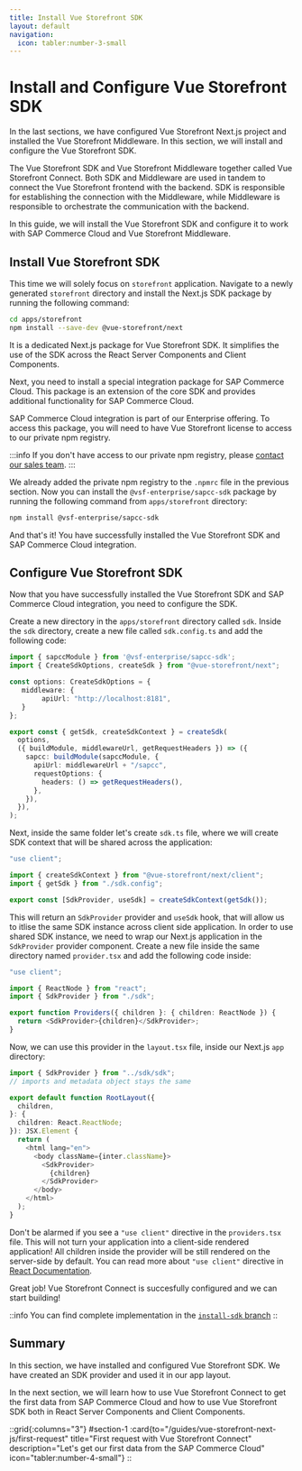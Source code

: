 ```yaml
---
title: Install Vue Storefront SDK
layout: default
navigation:
  icon: tabler:number-3-small
---
```


# Install and Configure Vue Storefront SDK

In the last sections, we have configured Vue Storefront Next.js project and installed the Vue Storefront Middleware. In this section, we will install and configure the Vue Storefront SDK.

The Vue Storefront SDK and Vue Storefront Middleware together called Vue Storefront Connect. Both SDK and Middleware are used in tandem to connect the Vue Storefront frontend with the backend. SDK is responsible for establishing the connection with the Middleware, while Middleware is responsible to orchestrate the communication with the backend.

In this guide, we will install the Vue Storefront SDK and configure it to work with SAP Commerce Cloud and Vue Storefront Middleware.

## Install Vue Storefront SDK

This time we will solely focus on `storefront` application. Navigate to a newly generated `storefront` directory and install the Next.js SDK package by running the following command:

```bash
cd apps/storefront
npm install --save-dev @vue-storefront/next
```

It is a dedicated Next.js package for Vue Storefront SDK. It simplifies the use of the SDK across the React Server Components and Client Components.

Next, you need to install a special integration package for SAP Commerce Cloud. This package is an extension of the core SDK and provides additional functionality for SAP Commerce Cloud.

SAP Commerce Cloud integration is part of our Enterprise offering. To access this package, you will need to have Vue Storefront license to access to our private npm registry.

:::info
If you don't have access to our private npm registry, please [contact our sales team](https://vuestorefront.io/contact/sales).
:::

We already added the private npm registry to the `.npmrc` file in the previous section. Now you can install the `@vsf-enterprise/sapcc-sdk` package by running the following command from `apps/storefront` directory:

```bash
npm install @vsf-enterprise/sapcc-sdk
```

And that's it! You have successfully installed the Vue Storefront SDK and SAP Commerce Cloud integration. 

## Configure Vue Storefront SDK

Now that you have successfully installed the Vue Storefront SDK and SAP Commerce Cloud integration, you need to configure the SDK. 

Create a new directory in the `apps/storefront` directory called `sdk`. Inside the `sdk` directory, create a new file called `sdk.config.ts` and add the following code:

```typescript
import { sapccModule } from '@vsf-enterprise/sapcc-sdk';
import { CreateSdkOptions, createSdk } from "@vue-storefront/next";

const options: CreateSdkOptions = {
   middleware: {
        apiUrl: "http://localhost:8181",
   }
};

export const { getSdk, createSdkContext } = createSdk(
  options,
  ({ buildModule, middlewareUrl, getRequestHeaders }) => ({
    sapcc: buildModule(sapccModule, {
      apiUrl: middlewareUrl + "/sapcc",
      requestOptions: {
        headers: () => getRequestHeaders(),
      },
    }),
  }),
);
```

Next, inside the same folder let's create `sdk.ts` file, where we will create SDK context that will be shared across the application:

```typescript
"use client";

import { createSdkContext } from "@vue-storefront/next/client";
import { getSdk } from "./sdk.config";

export const [SdkProvider, useSdk] = createSdkContext(getSdk());
```

This will return an `SdkProvider` provider and `useSdk` hook, that will allow us to itlise the same SDK instance across client side application.
In order to use shared SDK instance, we need to wrap our Next.js application in the `SdkProvider` provider component. Create a new file inside the same directory named `provider.tsx` and add the following code inside:

```typescript
"use client";

import { ReactNode } from "react";
import { SdkProvider } from "./sdk";

export function Providers({ children }: { children: ReactNode }) {
  return <SdkProvider>{children}</SdkProvider>;
}
```

Now, we can use this provider in the `layout.tsx` file, inside our Next.js `app` directory:

```typescript
import { SdkProvider } from "../sdk/sdk";
// imports and metadata object stays the same

export default function RootLayout({
  children,
}: {
  children: React.ReactNode;
}): JSX.Element {
  return (
    <html lang="en">
      <body className={inter.className}>
        <SdkProvider>
          {children}
        </SdkProvider>
      </body>
    </html>
  );
}
```

Don't be alarmed if you see a `"use client"` directive in the `providers.tsx` file. This will not turn your application into a client-side rendered application! All children inside the provider will be still rendered on the server-side by default. You can read more about `"use client"` directive in [React Documentation](https://react.dev/reference/react/use-client).

Great job! Vue Storefront Connect is succesfully configured and we can start building! 

::info
You can find complete implementation in the [`install-sdk` branch](https://github.com/vuestorefront-community/nextjs-starter/tree/install-sdk)
::

## Summary

In this section, we have installed and configured Vue Storefront SDK. We have created an SDK provider and used it in our app layout. 

In the next section, we will learn how to use Vue Storefront Connect to get the first data from SAP Commerce Cloud and how to use Vue Storefront SDK both in React Server Components and Client Components.

::grid{:columns="3"}
#section-1
:card{to="/guides/vue-storefront-next-js/first-request" title="First request with Vue Storefront Connect" description="Let's get our first data from the SAP Commerce Cloud" icon="tabler:number-4-small"}
::